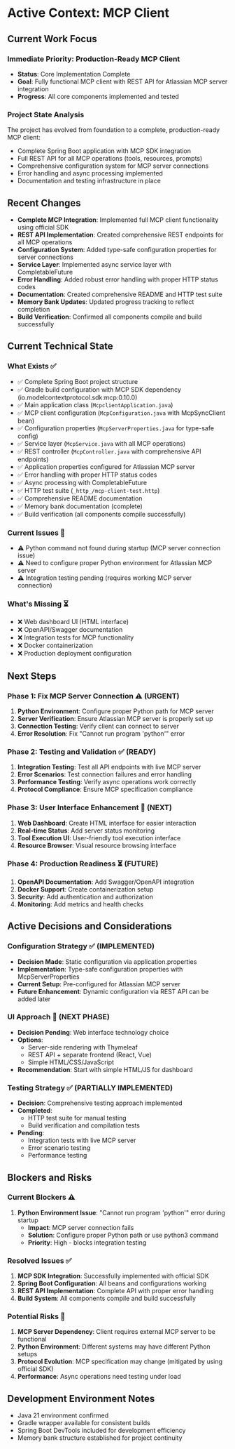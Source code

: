 # Active Context: MCP Client

## Current Work Focus

### Immediate Priority: Production-Ready MCP Client
- **Status**: Core Implementation Complete
- **Goal**: Fully functional MCP client with REST API for Atlassian MCP server integration
- **Progress**: All core components implemented and tested

### Project State Analysis
The project has evolved from foundation to a complete, production-ready MCP client:
- Complete Spring Boot application with MCP SDK integration
- Full REST API for all MCP operations (tools, resources, prompts)
- Comprehensive configuration system for MCP server connections
- Error handling and async processing implemented
- Documentation and testing infrastructure in place

## Recent Changes
- **Complete MCP Integration**: Implemented full MCP client functionality using official SDK
- **REST API Implementation**: Created comprehensive REST endpoints for all MCP operations
- **Configuration System**: Added type-safe configuration properties for server connections
- **Service Layer**: Implemented async service layer with CompletableFuture
- **Error Handling**: Added robust error handling with proper HTTP status codes
- **Documentation**: Created comprehensive README and HTTP test suite
- **Memory Bank Updates**: Updated progress tracking to reflect completion
- **Build Verification**: Confirmed all components compile and build successfully

## Current Technical State

### What Exists ✅
- ✅ Complete Spring Boot project structure
- ✅ Gradle build configuration with MCP SDK dependency (io.modelcontextprotocol.sdk:mcp:0.10.0)
- ✅ Main application class (`McpclientApplication.java`)
- ✅ MCP client configuration (`McpConfiguration.java` with McpSyncClient bean)
- ✅ Configuration properties (`McpServerProperties.java` for type-safe config)
- ✅ Service layer (`McpService.java` with all MCP operations)
- ✅ REST controller (`McpController.java` with comprehensive API endpoints)
- ✅ Application properties configured for Atlassian MCP server
- ✅ Error handling with proper HTTP status codes
- ✅ Async processing with CompletableFuture
- ✅ HTTP test suite (`_http_/mcp-client-test.http`)
- ✅ Comprehensive README documentation
- ✅ Memory bank documentation (complete)
- ✅ Build verification (all components compile successfully)

### Current Issues 🔄
- ⚠️ Python command not found during startup (MCP server connection issue)
- ⚠️ Need to configure proper Python environment for Atlassian MCP server
- ⚠️ Integration testing pending (requires working MCP server connection)

### What's Missing ⏳
- ❌ Web dashboard UI (HTML interface)
- ❌ OpenAPI/Swagger documentation
- ❌ Integration tests for MCP functionality
- ❌ Docker containerization
- ❌ Production deployment configuration

## Next Steps

### Phase 1: Fix MCP Server Connection ⚠️ (URGENT)
1. **Python Environment**: Configure proper Python path for MCP server
2. **Server Verification**: Ensure Atlassian MCP server is properly set up
3. **Connection Testing**: Verify client can connect to server
4. **Error Resolution**: Fix "Cannot run program 'python'" error

### Phase 2: Testing and Validation ✅ (READY)
1. **Integration Testing**: Test all API endpoints with live MCP server
2. **Error Scenarios**: Test connection failures and error handling
3. **Performance Testing**: Verify async operations work correctly
4. **Protocol Compliance**: Ensure MCP specification compliance

### Phase 3: User Interface Enhancement 🔄 (NEXT)
1. **Web Dashboard**: Create HTML interface for easier interaction
2. **Real-time Status**: Add server status monitoring
3. **Tool Execution UI**: User-friendly tool execution interface
4. **Resource Browser**: Visual resource browsing interface

### Phase 4: Production Readiness ⏳ (FUTURE)
1. **OpenAPI Documentation**: Add Swagger/OpenAPI integration
2. **Docker Support**: Create containerization setup
3. **Security**: Add authentication and authorization
4. **Monitoring**: Add metrics and health checks

## Active Decisions and Considerations

### Configuration Strategy ✅ (IMPLEMENTED)
- **Decision Made**: Static configuration via application.properties
- **Implementation**: Type-safe configuration properties with McpServerProperties
- **Current Setup**: Pre-configured for Atlassian MCP server
- **Future Enhancement**: Dynamic configuration via REST API can be added later

### UI Approach 🔄 (NEXT PHASE)
- **Decision Pending**: Web interface technology choice
- **Options**:
  - Server-side rendering with Thymeleaf
  - REST API + separate frontend (React, Vue)
  - Simple HTML/CSS/JavaScript
- **Recommendation**: Start with simple HTML/JS for dashboard

### Testing Strategy ✅ (PARTIALLY IMPLEMENTED)
- **Decision**: Comprehensive testing approach implemented
- **Completed**:
  - HTTP test suite for manual testing
  - Build verification and compilation tests
- **Pending**:
  - Integration tests with live MCP server
  - Error scenario testing
  - Performance testing

## Blockers and Risks

### Current Blockers ⚠️
1. **Python Environment Issue**: "Cannot run program 'python'" error during startup
   - **Impact**: MCP server connection fails
   - **Solution**: Configure proper Python path or use python3 command
   - **Priority**: High - blocks integration testing

### Resolved Issues ✅
1. **MCP SDK Integration**: Successfully implemented with official SDK
2. **Spring Boot Configuration**: All beans and configurations working
3. **REST API Implementation**: Complete API with proper error handling
4. **Build System**: All components compile and build successfully

### Potential Risks 🔄
1. **MCP Server Dependency**: Client requires external MCP server to be functional
2. **Python Environment**: Different systems may have different Python setups
3. **Protocol Evolution**: MCP specification may change (mitigated by using official SDK)
4. **Performance**: Async operations need testing under load

## Development Environment Notes
- Java 21 environment confirmed
- Gradle wrapper available for consistent builds
- Spring Boot DevTools included for development efficiency
- Memory bank structure established for project continuity
